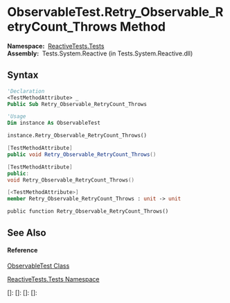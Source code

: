 # ObservableTest.Retry\_Observable\_RetryCount\_Throws Method

**Namespace:**  [ReactiveTests.Tests](ReactiveTests.Tests\ReactiveTests.Tests.md)  
**Assembly:**  Tests.System.Reactive (in Tests.System.Reactive.dll)

## Syntax

```vb
'Declaration
<TestMethodAttribute> _
Public Sub Retry_Observable_RetryCount_Throws
```

```vb
'Usage
Dim instance As ObservableTest

instance.Retry_Observable_RetryCount_Throws()
```

```csharp
[TestMethodAttribute]
public void Retry_Observable_RetryCount_Throws()
```

```c++
[TestMethodAttribute]
public:
void Retry_Observable_RetryCount_Throws()
```

```fsharp
[<TestMethodAttribute>]
member Retry_Observable_RetryCount_Throws : unit -> unit 
```

```jscript
public function Retry_Observable_RetryCount_Throws()
```

## See Also

#### Reference

[ObservableTest Class](ObservableTest\ObservableTest.md)

[ReactiveTests.Tests Namespace](ReactiveTests.Tests\ReactiveTests.Tests.md)

[]: 
[]: 
[]: 
[]: 